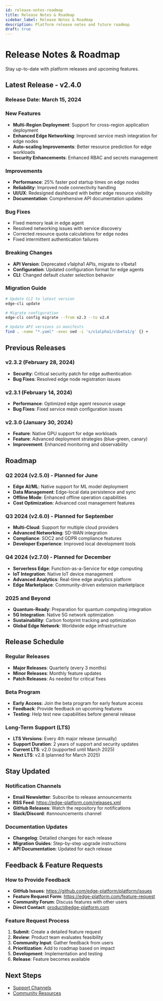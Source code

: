```yaml
---
id: release-notes-roadmap
title: Release Notes & Roadmap
sidebar_label: Release Notes & Roadmap
description: Platform release notes and future roadmap
draft: true
---
```


# Release Notes & Roadmap

Stay up-to-date with platform releases and upcoming features.

## Latest Release - v2.4.0

### Release Date: March 15, 2024

### New Features
- **Multi-Region Deployment**: Support for cross-region application deployment
- **Enhanced Edge Networking**: Improved service mesh integration for edge nodes
- **Auto-scaling Improvements**: Better resource prediction for edge workloads
- **Security Enhancements**: Enhanced RBAC and secrets management

### Improvements
- **Performance**: 25% faster pod startup times on edge nodes
- **Reliability**: Improved node connectivity handling
- **UI/UX**: Redesigned dashboard with better edge resource visibility
- **Documentation**: Comprehensive API documentation updates

### Bug Fixes
- Fixed memory leak in edge agent
- Resolved networking issues with service discovery
- Corrected resource quota calculations for edge nodes
- Fixed intermittent authentication failures

### Breaking Changes
- **API Version**: Deprecated v1alpha1 APIs, migrate to v1beta1
- **Configuration**: Updated configuration format for edge agents
- **CLI**: Changed default cluster selection behavior

### Migration Guide
```bash
# Update CLI to latest version
edge-cli update

# Migrate configuration
edge-cli config migrate --from v2.3 --to v2.4

# Update API versions in manifests
find . -name "*.yaml" -exec sed -i 's/v1alpha1/v1beta1/g' {} +
```

## Previous Releases

### v2.3.2 (February 28, 2024)
- **Security**: Critical security patch for edge authentication
- **Bug Fixes**: Resolved edge node registration issues

### v2.3.1 (February 14, 2024)
- **Performance**: Optimized edge agent resource usage
- **Bug Fixes**: Fixed service mesh configuration issues

### v2.3.0 (January 30, 2024)
- **Feature**: Native GPU support for edge workloads
- **Feature**: Advanced deployment strategies (blue-green, canary)
- **Improvement**: Enhanced monitoring and observability

## Roadmap

### Q2 2024 (v2.5.0) - Planned for June
- **Edge AI/ML**: Native support for ML model deployment
- **Data Management**: Edge-local data persistence and sync
- **Offline Mode**: Enhanced offline operation capabilities
- **Cost Optimization**: Advanced cost management features

### Q3 2024 (v2.6.0) - Planned for September
- **Multi-Cloud**: Support for multiple cloud providers
- **Advanced Networking**: SD-WAN integration
- **Compliance**: SOC2 and GDPR compliance features
- **Developer Experience**: Improved local development tools

### Q4 2024 (v2.7.0) - Planned for December
- **Serverless Edge**: Function-as-a-Service for edge computing
- **IoT Integration**: Native IoT device management
- **Advanced Analytics**: Real-time edge analytics platform
- **Edge Marketplace**: Community-driven extension marketplace

### 2025 and Beyond
- **Quantum-Ready**: Preparation for quantum computing integration
- **5G Integration**: Native 5G network optimization
- **Sustainability**: Carbon footprint tracking and optimization
- **Global Edge Network**: Worldwide edge infrastructure

## Release Schedule

### Regular Releases
- **Major Releases**: Quarterly (every 3 months)
- **Minor Releases**: Monthly feature updates
- **Patch Releases**: As needed for critical fixes

### Beta Program
- **Early Access**: Join the beta program for early feature access
- **Feedback**: Provide feedback on upcoming features
- **Testing**: Help test new capabilities before general release

### Long-Term Support (LTS)
- **LTS Versions**: Every 4th major release (annually)
- **Support Duration**: 2 years of support and security updates
- **Current LTS**: v2.0 (supported until March 2025)
- **Next LTS**: v2.8 (planned for March 2025)

## Stay Updated

### Notification Channels
- **Email Newsletter**: Subscribe to release announcements
- **RSS Feed**: https://edge-platform.com/releases.xml
- **GitHub Releases**: Watch the repository for notifications
- **Slack/Discord**: #announcements channel

### Documentation Updates
- **Changelog**: Detailed changes for each release
- **Migration Guides**: Step-by-step upgrade instructions
- **API Documentation**: Updated for each release

## Feedback & Feature Requests

### How to Provide Feedback
- **GitHub Issues**: https://github.com/edge-platform/platform/issues
- **Feature Request Form**: https://edge-platform.com/feature-request
- **Community Forum**: Discuss features with other users
- **Direct Contact**: product@edge-platform.com

### Feature Request Process
1. **Submit**: Create a detailed feature request
2. **Review**: Product team evaluates feasibility
3. **Community Input**: Gather feedback from users
4. **Prioritization**: Add to roadmap based on impact
5. **Development**: Implementation and testing
6. **Release**: Feature becomes available

## Next Steps

- [Support Channels](./support-channels.md)
- [Community Resources](./community-resources.md) 